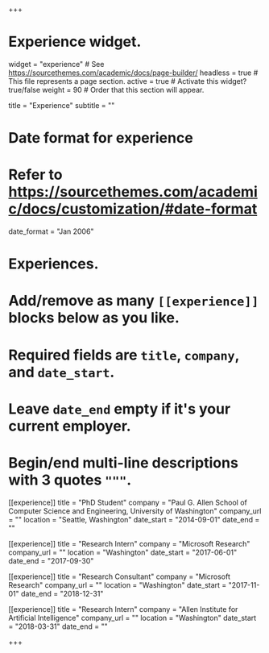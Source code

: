 +++
# Experience widget.
widget = "experience"  # See https://sourcethemes.com/academic/docs/page-builder/
headless = true  # This file represents a page section.
active = true  # Activate this widget? true/false
weight = 90  # Order that this section will appear.

title = "Experience"
subtitle = ""

# Date format for experience
#   Refer to https://sourcethemes.com/academic/docs/customization/#date-format
date_format = "Jan 2006"

# Experiences.
#   Add/remove as many `[[experience]]` blocks below as you like.
#   Required fields are `title`, `company`, and `date_start`.
#   Leave `date_end` empty if it's your current employer.
#   Begin/end multi-line descriptions with 3 quotes `"""`.
[[experience]]
  title = "PhD Student"
  company = "Paul G. Allen School of Computer Science and Engineering, University of Washington"
  company_url = ""
  location = "Seattle, Washington"
  date_start = "2014-09-01"
  date_end = ""


[[experience]]
  title = "Research Intern"
  company = "Microsoft Research"
  company_url = ""
  location = "Washington"
  date_start = "2017-06-01"
  date_end = "2017-09-30"


[[experience]]
  title = "Research Consultant"
  company = "Microsoft Research"
  company_url = ""
  location = "Washington"
  date_start = "2017-11-01"
  date_end = "2018-12-31"


[[experience]]
  title = "Research Intern"
  company = "Allen Institute for Artificial Intelligence"
  company_url = ""
  location = "Washington"
  date_start = "2018-03-31"
  date_end = ""

+++

